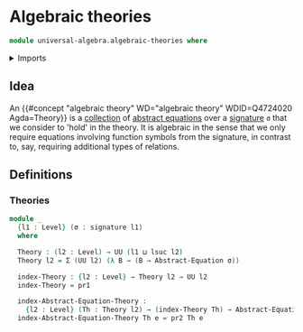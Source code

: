 # Algebraic theories

```agda
module universal-algebra.algebraic-theories where
```

<details><summary>Imports</summary>

```agda
open import foundation.dependent-pair-types
open import foundation.universe-levels

open import universal-algebra.abstract-equations-over-signatures
open import universal-algebra.signatures
```

</details>

## Idea

An
{{#concept "algebraic theory" WD="algebraic theory" WDID=Q4724020 Agda=Theory}}
is a [collection](foundation.dependent-pair-types.md) of
[abstract equations](universal-algebra.abstract-equations-over-signatures.md)
over a [signature](universal-algebra.signatures.md) `σ` that we consider to
'hold' in the theory. It is algebraic in the sense that we only require
equations involving function symbols from the signature, in contrast to, say,
requiring additional types of relations.

## Definitions

### Theories

```agda
module _
  {l1 : Level} (σ : signature l1)
  where

  Theory : (l2 : Level) → UU (l1 ⊔ lsuc l2)
  Theory l2 = Σ (UU l2) (λ B → (B → Abstract-Equation σ))

  index-Theory : {l2 : Level} → Theory l2 → UU l2
  index-Theory = pr1

  index-Abstract-Equation-Theory :
    {l2 : Level} (Th : Theory l2) → (index-Theory Th) → Abstract-Equation σ
  index-Abstract-Equation-Theory Th e = pr2 Th e
```
